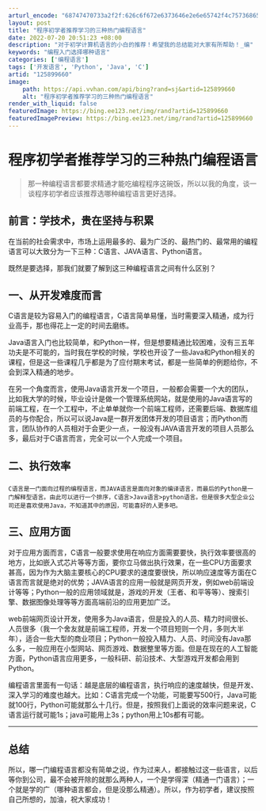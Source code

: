 ```yaml
---
arturl_encode: "68747470733a2f2f:626c6f672e6373646e2e6e65742f4c757368656e677368692f:61727469636c652f64657461696c732f313235383939363630"
layout: post
title: "程序初学者推荐学习的三种热门编程语言"
date: 2022-07-20 20:51:23 +08:00
description: "对于初学计算机语言的小白的推荐！希望我的总结能对大家有所帮助！_编"
keywords: "编程入门选择哪种语言"
categories: ['编程语言']
tags: ['开发语言', 'Python', 'Java', 'C']
artid: "125899660"
image:
    path: https://api.vvhan.com/api/bing?rand=sj&artid=125899660
    alt: "程序初学者推荐学习的三种热门编程语言"
render_with_liquid: false
featuredImage: https://bing.ee123.net/img/rand?artid=125899660
featuredImagePreview: https://bing.ee123.net/img/rand?artid=125899660
---
```


# 程序初学者推荐学习的三种热门编程语言

> 那一种编程语言都要求精通才能吃编程程序这碗饭，所以以我的角度，谈一谈程序初学者应该推荐选哪种编程语言更好选择。

## 前言：学技术，贵在坚持与积累

在当前的社会需求中，市场上运用最多的、最为广泛的、最热门的、最常用的编程语言可以大致分为一下三种：C语言、JAVA语言、Python语言。

既然是要选择，那我们就要了解到这三种编程语言之间有什么区别？

## 一、从开发难度而言

C语言是较为容易入门的编程语言，C语言简单易懂，当时需要深入精通，成为行业高手，那也得花上一定的时间去磨练。

Java语言入门也比较简单，和Python一样，但是想要精通比较困难，没有三五年功夫是不可能的，当时我在学校的时候，学校也开设了一些Java和Python相关的课程，但是这一些课程几乎都是为了应付期末考试，都是一些简单的例题给你，不会到深入精通的地步。

在另一个角度而言，使用Java语言开发一个项目，一般都会需要一个大的团队，比如我大学的时候，毕业设计是做一个管理系统网站，就是使用的Java语言写的前端工程，在一个工程中，不止单单就你一个前端工程师，还需要后端、数据库组员的与你配合，所以可以说Java是一群开发团体开发的项目语言；而Python而言，团队协作的人员相对于会更少一点，一般没有JAVA语言开发的项目人员那么多，最后对于C语言而言，完全可以一个人完成一个项目。

## 二、执行效率

### 

`C语言是一门面向过程的编程语言，而JAVA语言是面向对象的编译语言，而最后的Python是一门解释型语言。由此可以进行一个排序，C语言>Java语言>python语言。但是很多大型企业公司还是喜欢使用Java，不知道其中的原因，可能喜好的人更多吧。`

## 

## 三、应用方面

对于应用方面而言，C语言一般要求使用在响应方面需要要快，执行效率要很高的地方，比如嵌入式芯片等等方面，要你立马做出执行效果，在一些CPU方面要求甚高，因为作为大脑主要核心的CPU要求的速度要很快，所以响应速度等方面在C语言而言就是绝对的优势；JAVA语言的应用一般就是网页开发，例如web前端设计等等；Python一般的应用领域就是，游戏的开发（王者、和平等等）、搜索引擎、数据图像处理等等方面高端前沿的应用更加广泛。

web前端网页设计开发，使用多为Java语言，但是投入的人员、精力时间很长、人员很多（我一个舍友就是前端工程师，开发一个项目短则一个月，多则大半年），适合一些大型的商业项目；Python一般投入精力、人员、时间没有Java那么多，一般应用在小型网站、网页游戏、数据整里等方面。但是在现在的人工智能方面，Python语言应用更多，一般科研、前沿技术、大型游戏开发都会用到Python。

编程语言里面有一句话：越是底层的编程语言，执行响应的速度越快，但是开发、深入学习的难度也越大。比如：C语言完成一个功能，可能要写500行，Java可能就100行，Python可能就那么十几行。但是，按照我们上面说的效率问题来说，C语言运行就可能1s；java可能用上3s；python用上10s都有可能。

---

## 总结

所以，哪一门编程语言都没有简单之说，作为过来人，都接触过这一些语言，以后等你到公司，最不会被开除的就那么两种人，一个是学得深（精通一门语言）；一个就是学的广（哪种语言都会，但是没那么精通）。所以，作为初学者，建议按照自己所想的，加油，祝大家成功！